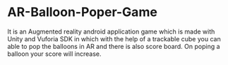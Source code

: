 # AR-Balloon-Poper-Game
It is an Augmented reality android application game which is made with Unity and Vuforia SDK in which with the help of a trackable cube you can able to pop the balloons in AR and there is also score board. On poping a balloon your score will increase.
